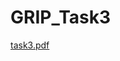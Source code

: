 # GRIP_Task3

[task3.pdf](https://github.com/BhoopendraAadhikansh/GRIP_Task3/files/6170514/task3.pdf)
